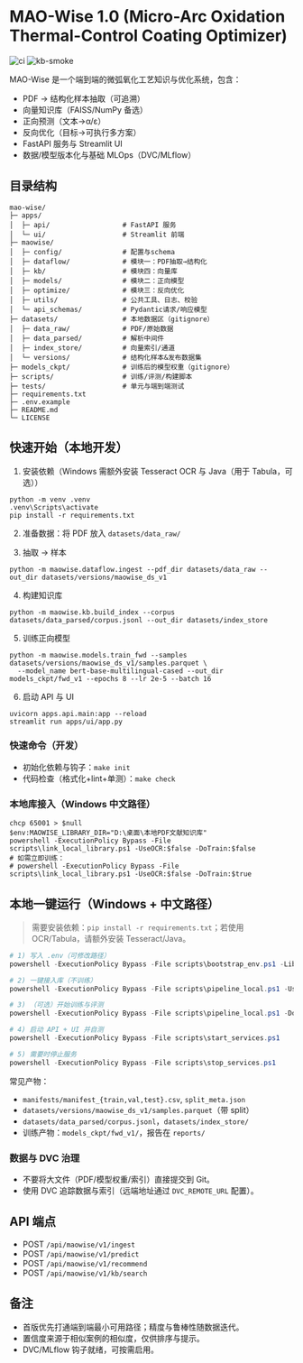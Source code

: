 # MAO-Wise 1.0 (Micro-Arc Oxidation Thermal-Control Coating Optimizer)

![ci](https://github.com/Planckyo/mao-wise/actions/workflows/ci.yml/badge.svg)
![kb-smoke](https://github.com/Planckyo/mao-wise/actions/workflows/kb-smoke.yml/badge.svg)

MAO-Wise 是一个端到端的微弧氧化工艺知识与优化系统，包含：
- PDF → 结构化样本抽取（可追溯）
- 向量知识库（FAISS/NumPy 备选）
- 正向预测（文本→α/ε）
- 反向优化（目标→可执行多方案）
- FastAPI 服务与 Streamlit UI
- 数据/模型版本化与基础 MLOps（DVC/MLflow）

## 目录结构

```
mao-wise/
├─ apps/
│  ├─ api/                  # FastAPI 服务
│  └─ ui/                   # Streamlit 前端
├─ maowise/
│  ├─ config/               # 配置与schema
│  ├─ dataflow/             # 模块一：PDF抽取→结构化
│  ├─ kb/                   # 模块四：向量库
│  ├─ models/               # 模块二：正向模型
│  ├─ optimize/             # 模块三：反向优化
│  ├─ utils/                # 公共工具、日志、校验
│  └─ api_schemas/          # Pydantic请求/响应模型
├─ datasets/                # 本地数据区（gitignore）
│  ├─ data_raw/             # PDF/原始数据
│  ├─ data_parsed/          # 解析中间件
│  ├─ index_store/          # 向量索引/通道
│  └─ versions/             # 结构化样本&发布数据集
├─ models_ckpt/             # 训练后的模型权重（gitignore）
├─ scripts/                 # 训练/评测/构建脚本
├─ tests/                   # 单元与端到端测试
├─ requirements.txt
├─ .env.example
├─ README.md
└─ LICENSE
```

## 快速开始（本地开发）

1) 安装依赖（Windows 需额外安装 Tesseract OCR 与 Java（用于 Tabula，可选））

```
python -m venv .venv
.venv\Scripts\activate
pip install -r requirements.txt
```

2) 准备数据：将 PDF 放入 `datasets/data_raw/`

3) 抽取 → 样本

```
python -m maowise.dataflow.ingest --pdf_dir datasets/data_raw --out_dir datasets/versions/maowise_ds_v1
```

4) 构建知识库

```
python -m maowise.kb.build_index --corpus datasets/data_parsed/corpus.jsonl --out_dir datasets/index_store
```

5) 训练正向模型

```
python -m maowise.models.train_fwd --samples datasets/versions/maowise_ds_v1/samples.parquet \
  --model_name bert-base-multilingual-cased --out_dir models_ckpt/fwd_v1 --epochs 8 --lr 2e-5 --batch 16
```

6) 启动 API 与 UI

```
uvicorn apps.api.main:app --reload
streamlit run apps/ui/app.py
```

### 快速命令（开发）
- 初始化依赖与钩子：`make init`
- 代码检查（格式化+lint+单测）：`make check`

### 本地库接入（Windows 中文路径）
```
chcp 65001 > $null
$env:MAOWISE_LIBRARY_DIR="D:\桌面\本地PDF文献知识库"
powershell -ExecutionPolicy Bypass -File scripts\link_local_library.ps1 -UseOCR:$false -DoTrain:$false
# 如需立即训练：
# powershell -ExecutionPolicy Bypass -File scripts\link_local_library.ps1 -UseOCR:$false -DoTrain:$true
```

## 本地一键运行（Windows + 中文路径）

> 需要安装依赖：`pip install -r requirements.txt`；若使用 OCR/Tabula，请额外安装 Tesseract/Java。

```powershell
# 1) 写入 .env（可修改路径）
powershell -ExecutionPolicy Bypass -File scripts\bootstrap_env.ps1 -LibraryDir "D:\桌面\本地PDF文献知识库"

# 2) 一键接入库（不训练）
powershell -ExecutionPolicy Bypass -File scripts\pipeline_local.ps1 -UseOCR:$false -DoTrain:$false

# 3) （可选）开始训练与评测
powershell -ExecutionPolicy Bypass -File scripts\pipeline_local.ps1 -DoTrain:$true

# 4) 启动 API + UI 并自测
powershell -ExecutionPolicy Bypass -File scripts\start_services.ps1

# 5) 需要时停止服务
powershell -ExecutionPolicy Bypass -File scripts\stop_services.ps1
```

常见产物：
- `manifests/manifest_{train,val,test}.csv`, `split_meta.json`
- `datasets/versions/maowise_ds_v1/samples.parquet`（带 split）
- `datasets/data_parsed/corpus.jsonl`，`datasets/index_store/`
- 训练产物：`models_ckpt/fwd_v1/`，报告在 `reports/`

### 数据与 DVC 治理
- 不要将大文件（PDF/模型权重/索引）直接提交到 Git。
- 使用 DVC 追踪数据与索引（远端地址通过 `DVC_REMOTE_URL` 配置）。

## API 端点
- POST `/api/maowise/v1/ingest`
- POST `/api/maowise/v1/predict`
- POST `/api/maowise/v1/recommend`
- POST `/api/maowise/v1/kb/search`

## 备注
- 首版优先打通端到端最小可用路径；精度与鲁棒性随数据迭代。
- 置信度来源于相似案例的相似度，仅供排序与提示。
- DVC/MLflow 钩子就绪，可按需启用。

